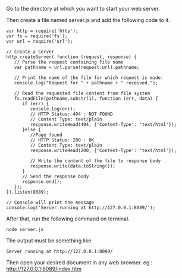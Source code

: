 Go to the directory at which you want to start your web server.

Then create a file named server.js and add the following code to it.

```
var http = require('http');
var fs = require('fs');
var url = require('url');

// Create a server
http.createServer( function (request, response) {  
   // Parse the request containing file name
   var pathname = url.parse(request.url).pathname;
   
   // Print the name of the file for which request is made.
   console.log("Request for " + pathname + " received.");
   
   // Read the requested file content from file system
   fs.readFile(pathname.substr(1), function (err, data) {
      if (err) {
         console.log(err);
         // HTTP Status: 404 : NOT FOUND
         // Content Type: text/plain
         response.writeHead(404, {'Content-Type': 'text/html'});
      }else {	
         //Page found	  
         // HTTP Status: 200 : OK
         // Content Type: text/plain
         response.writeHead(200, {'Content-Type': 'text/html'});	
         
         // Write the content of the file to response body
         response.write(data.toString());		
      }
      // Send the response body 
      response.end();
   });   
}).listen(8089);

// Console will print the message
console.log('Server running at http://127.0.0.1:8089/');

```

After that, run the following command on terminal.
```
node server.js
```

The output must be something like 
```
Server running at http://127.0.0.1:8089/
```

Then open your desired document in any web browser.
eg : http://127.0.0.1:8089/index.htm
